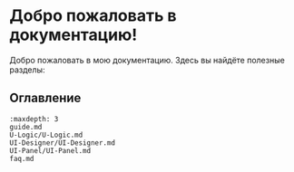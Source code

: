 # Добро пожаловать в документацию!

Добро пожаловать в мою документацию. Здесь вы найдёте полезные разделы:

## Оглавление
```{toctree}
:maxdepth: 3
guide.md
U-Logic/U-Logic.md
UI-Designer/UI-Designer.md
UI-Panel/UI-Panel.md
faq.md
```
